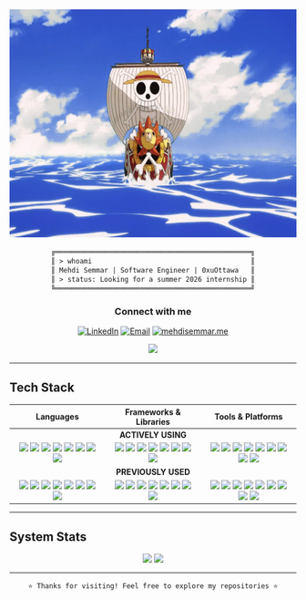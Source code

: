 <div align="center">
  <img src="./luffy_gif.gif" width="1000" height="400"/>

```console
╔════════════════════════════════════════════════╗
║ > whoami                                       ║
║ Mehdi Semmar | Software Engineer | 0xuOttawa   ║
║ > status: Looking for a summer 2026 internship ║
╚════════════════════════════════════════════════╝
```

### Connect with me
[![LinkedIn](https://img.shields.io/badge/-LinkedIn-000000?style=for-the-badge)](https://www.linkedin.com/in/mehdi-semmar-946a1b27b)
[![Email](https://img.shields.io/badge/-Email-000000?style=for-the-badge)](mailto:msemm031@uottawa.ca)
[![mehdisemmar.me](https://img.shields.io/badge/-mehdisemmar.me-000000?style=for-the-badge)](https://mehdisemmar.me)

<img src="https://komarev.com/ghpvc/?username=FtKuBo&label=PROFILE%20VIEWS&style=flat-square" />
</div>

---

## Tech Stack

<div align="center">
<table>
<thead>
<tr>
<th width='33%'>Languages</th>
<th width='33%'>Frameworks & Libraries</th>
<th width='33%'>Tools & Platforms</th>
</tr>
</thead>
<tbody>
<tr>
<td colspan="3" align="center">
<b>ACTIVELY USING</b>
</td>
</tr>
<tr>
<td align='center'>
<img src="https://img.shields.io/badge/-Python-000000?style=flat-square&logo=python&logoColor=00FF41" />
<img src="https://img.shields.io/badge/-Java-000000?style=flat-square&logo=java&logoColor=00FF41" />
<img src="https://img.shields.io/badge/-TypeScript-000000?style=flat-square&logo=typescript&logoColor=00FF41" />
<img src="https://img.shields.io/badge/-C/C++-000000?style=flat-square&logo=c&logoColor=00FF41" />
<img src="https://img.shields.io/badge/-Dart-000000?style=flat-square&logo=dart&logoColor=00FF41" />
<img src="https://img.shields.io/badge/-Lua-000000?style=flat-square&logo=lua&logoColor=00FF41" />
<img src="https://img.shields.io/badge/-SQL-000000?style=flat-square&logo=postgresql&logoColor=00FF41" />
<img src="https://img.shields.io/badge/-Bash-000000?style=flat-square&logo=gnubash&logoColor=00FF41" />
</td>
<td align='center'>
<img src="https://img.shields.io/badge/-React-000000?style=flat-square&logo=react&logoColor=00FF41" />
<img src="https://img.shields.io/badge/-Vue.js-000000?style=flat-square&logo=vue.js&logoColor=00FF41" />
<img src="https://img.shields.io/badge/-Flutter-000000?style=flat-square&logo=flutter&logoColor=00FF41" />
<img src="https://img.shields.io/badge/-Django-000000?style=flat-square&logo=django&logoColor=00FF41" />
<img src="https://img.shields.io/badge/-Spring-000000?style=flat-square&logo=spring&logoColor=00FF41" />
<img src="https://img.shields.io/badge/-Express-000000?style=flat-square&logo=express&logoColor=00FF41" />
<img src="https://img.shields.io/badge/-PyTorch-000000?style=flat-square&logo=pytorch&logoColor=00FF41" />
<img src="https://img.shields.io/badge/-TensorFlow-000000?style=flat-square&logo=tensorflow&logoColor=00FF41" />
</td>
<td align='center'>
<img src="https://img.shields.io/badge/-Docker-000000?style=flat-square&logo=docker&logoColor=00FF41" />
<img src="https://img.shields.io/badge/-AWS-000000?style=flat-square&logo=amazon-aws&logoColor=00FF41" />
<img src="https://img.shields.io/badge/-GCP-000000?style=flat-square&logo=google-cloud&logoColor=00FF41" />
<img src="https://img.shields.io/badge/-PostgreSQL-000000?style=flat-square&logo=postgresql&logoColor=00FF41" />
<img src="https://img.shields.io/badge/-MySQL-000000?style=flat-square&logo=mysql&logoColor=00FF41" />
<img src="https://img.shields.io/badge/-MongoDB-000000?style=flat-square&logo=mongodb&logoColor=00FF41" />
<img src="https://img.shields.io/badge/-Linux-000000?style=flat-square&logo=linux&logoColor=00FF41" />
<img src="https://img.shields.io/badge/-Git-000000?style=flat-square&logo=git&logoColor=00FF41" />
<img src="https://img.shields.io/badge/-Neovim-000000?style=flat-square&logo=neovim&logoColor=00FF41" />
</td>
</tr>
<tr>
<td colspan="3" align="center">
<b>PREVIOUSLY USED</b>
</td>
</tr>
<tr>
<td align='center'>
<img src="https://img.shields.io/badge/-Python-000000?style=flat-square&logo=python&logoColor=00FF41" />
<img src="https://img.shields.io/badge/-Java-000000?style=flat-square&logo=java&logoColor=00FF41" />
<img src="https://img.shields.io/badge/-TypeScript-000000?style=flat-square&logo=typescript&logoColor=00FF41" />
<img src="https://img.shields.io/badge/-C/C++-000000?style=flat-square&logo=c&logoColor=00FF41" />
<img src="https://img.shields.io/badge/-Dart-000000?style=flat-square&logo=dart&logoColor=00FF41" />
<img src="https://img.shields.io/badge/-Lua-000000?style=flat-square&logo=lua&logoColor=00FF41" />
<img src="https://img.shields.io/badge/-SQL-000000?style=flat-square&logo=postgresql&logoColor=00FF41" />
<img src="https://img.shields.io/badge/-Bash-000000?style=flat-square&logo=gnubash&logoColor=00FF41" />
</td>
<td align='center'>
<img src="https://img.shields.io/badge/-React-000000?style=flat-square&logo=react&logoColor=00FF41" />
<img src="https://img.shields.io/badge/-Vue.js-000000?style=flat-square&logo=vue.js&logoColor=00FF41" />
<img src="https://img.shields.io/badge/-Flutter-000000?style=flat-square&logo=flutter&logoColor=00FF41" />
<img src="https://img.shields.io/badge/-Django-000000?style=flat-square&logo=django&logoColor=00FF41" />
<img src="https://img.shields.io/badge/-Spring-000000?style=flat-square&logo=spring&logoColor=00FF41" />
<img src="https://img.shields.io/badge/-Express-000000?style=flat-square&logo=express&logoColor=00FF41" />
<img src="https://img.shields.io/badge/-PyTorch-000000?style=flat-square&logo=pytorch&logoColor=00FF41" />
<img src="https://img.shields.io/badge/-TensorFlow-000000?style=flat-square&logo=tensorflow&logoColor=00FF41" />
</td>
<td align='center'>
<img src="https://img.shields.io/badge/-Docker-000000?style=flat-square&logo=docker&logoColor=00FF41" />
<img src="https://img.shields.io/badge/-AWS-000000?style=flat-square&logo=amazon-aws&logoColor=00FF41" />
<img src="https://img.shields.io/badge/-GCP-000000?style=flat-square&logo=google-cloud&logoColor=00FF41" />
<img src="https://img.shields.io/badge/-PostgreSQL-000000?style=flat-square&logo=postgresql&logoColor=00FF41" />
<img src="https://img.shields.io/badge/-MySQL-000000?style=flat-square&logo=mysql&logoColor=00FF41" />
<img src="https://img.shields.io/badge/-MongoDB-000000?style=flat-square&logo=mongodb&logoColor=00FF41" />
<img src="https://img.shields.io/badge/-Linux-000000?style=flat-square&logo=linux&logoColor=00FF41" />
<img src="https://img.shields.io/badge/-Git-000000?style=flat-square&logo=git&logoColor=00FF41" />
<img src="https://img.shields.io/badge/-Neovim-000000?style=flat-square&logo=neovim&logoColor=00FF41" />
</td>
</tr>
</tbody>
</table>
</div>

---

## System Stats

<div align="center">

<img src="https://github-readme-stats.vercel.app/api/top-langs/?username=FtKuBo&theme=dark&hide_border=true&layout=compact&langs_count=6&bg_color=0D1117&card_width=400" />

<img src="http://github-readme-streak-stats.herokuapp.com?user=FtKuBo&theme=dark&background=0D1117&hide_border=true" />

</div>

---

<div align="center">

```console
⭐ Thanks for visiting! Feel free to explore my repositories ⭐
```

</div>
